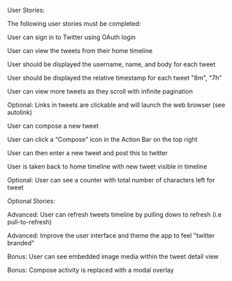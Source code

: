 User Stories:

The following user stories must be completed:

User can sign in to Twitter using OAuth login

User can view the tweets from their home timeline

User should be displayed the username, name, and body for each tweet

User should be displayed the relative timestamp for each tweet "8m", "7h"

User can view more tweets as they scroll with infinite pagination

Optional: Links in tweets are clickable and will launch the web browser (see autolink)

User can compose a new tweet

User can click a “Compose” icon in the Action Bar on the top right

User can then enter a new tweet and post this to twitter

User is taken back to home timeline with new tweet visible in timeline

Optional: User can see a counter with total number of characters left for tweet


Optional Stories:

Advanced: User can refresh tweets timeline by pulling down to refresh (i.e pull-to-refresh)

Advanced: Improve the user interface and theme the app to feel "twitter branded"

Bonus: User can see embedded image media within the tweet detail view

Bonus: Compose activity is replaced with a modal overlay
